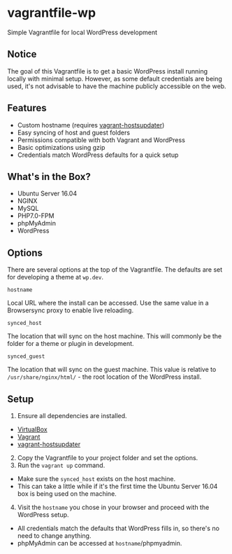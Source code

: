 # vagrantfile-wp

Simple Vagrantfile for local WordPress development

## Notice

The goal of this Vagrantfile is to get a basic WordPress install running locally with minimal setup.  However, as some default credentials are being used, it's not advisable to have the machine publicly accessible on the web.

## Features

- Custom hostname (requires [vagrant-hostsupdater](https://github.com/cogitatio/vagrant-hostsupdater))
- Easy syncing of host and guest folders
- Permissions compatible with both Vagrant and WordPress
- Basic optimizations using gzip
- Credentials match WordPress defaults for a quick setup

## What's in the Box?

- Ubuntu Server 16.04
- NGINX
- MySQL
- PHP7.0-FPM
- phpMyAdmin
- WordPress

## Options

There are several options at the top of the Vagrantfile.  The defaults are set for developing a theme at `wp.dev`.

`hostname`

Local URL where the install can be accessed.  Use the same value in a Browsersync proxy to enable live reloading.

`synced_host`

The location that will sync on the host machine.  This will commonly be the folder for a theme or plugin in development.

`synced_guest`

The location that will sync on the guest machine.  This value is relative to `/usr/share/nginx/html/` - the root location of the WordPress install.

## Setup

1. Ensure all dependencies are installed.
  - [VirtualBox](https://www.virtualbox.org/)
  - [Vagrant](https://www.vagrantup.com/)
  - [vagrant-hostsupdater](https://github.com/cogitatio/vagrant-hostsupdater)
2. Copy the Vagrantfile to your project folder and set the options.
3. Run the `vagrant up` command.
  - Make sure the `synced_host` exists on the host machine.
  - This can take a little while if it's the first time the Ubuntu Server 16.04 box is being used on the machine.
4. Visit the `hostname` you chose in your browser and proceed with the WordPress setup.
  - All credentials match the defaults that WordPress fills in, so there's no need to change anything.
  - phpMyAdmin can be accessed at `hostname`/phpmyadmin.
